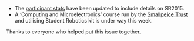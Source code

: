 - The [participant stats][trac-participant-stats] have been updated to include details on SR2015.
- A ‘Computing and Microelectronics’ course run by the [Smallpeice Trust][smallpeice] and utilising Student Robotics kit is under way this week.

Thanks to everyone who helped put this issue together.

[trac-participant-stats]: https://www.studentrobotics.org/trac/wiki/ParticipantStats
[smallpeice]: http://www.smallpeicetrust.org.uk/
